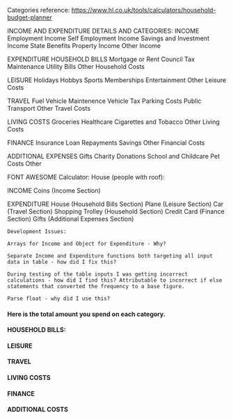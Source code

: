 Categories reference:
https://www.hl.co.uk/tools/calculators/household-budget-planner

INCOME AND EXPENDITURE DETAILS AND CATEGORIES:
INCOME <i class="fa-solid fa-coins"></i>
Employment Income
Self Employment Income
Savings and Investment Income
State Benefits
Property Income
Other Income

EXPENDITURE
HOUSEHOLD BILLS  <i class="fa-solid fa-house"></i>
Mortgage or Rent 
Council Tax
Maintenance
Utility Bills
Other Household Costs

LEISURE  <i class="fa-solid fa-plane-departure"></i>
Holidays
Hobbys
Sports Memberships
Entertainment
Other Leisure Costs

TRAVEL <i class="fa-solid fa-car"></i>
Fuel
Vehicle Maintenence
Vehicle Tax
Parking Costs
Public Transport
Other Travel Costs

LIVING COSTS <i class="fa-solid fa-cart-shopping"></i>
Groceries
Healthcare
Cigarettes and Tobacco
Other Living Costs

FINANCE <i class="fa-regular fa-credit-card"></i>
Insurance
Loan Repayments
Savings
Other Financial Costs

ADDITIONAL EXPENSES <i class="fa-solid fa-gifts"></i>
Gifts
Charity Donations
School and Childcare
Pet Costs
Other


 





FONT AWESOME 
Calculator: <i class="fa-solid fa-calculator"></i>
House (people with roof): <i class="fa-solid fa-people-roof"></i>

INCOME
Coins (Income Section) <i class="fa-solid fa-coins"></i>

EXPENDITURE
House (Household Bills Section) <i class="fa-solid fa-house"></i>
Plane (Leisure Section) <i class="fa-solid fa-plane-departure"></i>
Car (Travel Section) <i class="fa-solid fa-car"></i>
Shopping Trolley (Household Section) <i class="fa-solid fa-cart-shopping"></i>
Credit Card (Finance Section) <i class="fa-regular fa-credit-card"></i>
Gifts (Additional Expenses Section) <i class="fa-solid fa-gifts"></i>


    Development Issues:
    
    Arrays for Income and Object for Expenditure - Why?

    Separate Income and Expenditure functions both targeting all input data in table - how did I fix this?

    During testing of the table inputs I was getting incorrect calculations - how did I find this? Attributable to incorrect if else statements that converted the frequency to a base figure.

    Parse float - why did I use this?

<h4>Here is the total amount you spend on each category.</h4>
<h4><i class="fa-solid fa-house"></i> HOUSEHOLD BILLS:</h4>
<h4><i class="fa-solid fa-plane-departure"></i> LEISURE</h4>
<h4><i class="fa-solid fa-car"></i> TRAVEL</h4>
<h4><i class="fa-solid fa-cart-shopping"></i> LIVING COSTS</h4>
<h4><i class="fa-regular fa-credit-card"></i> FINANCE</h4>
<h4><i class="fa-solid fa-gifts"></i> ADDITIONAL COSTS</h4>